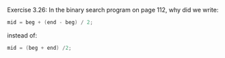 Exercise 3.26: In the binary search program on page 112, why did we write: 
```c++
mid = beg + (end - beg) / 2;
``` 
instead of: 
```c++
mid = (beg + end) /2;
```